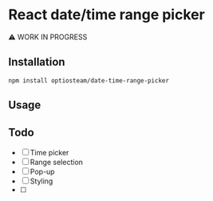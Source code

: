 # React date/time range picker
:warning: WORK IN PROGRESS

## Installation
`npm install optiosteam/date-time-range-picker`

## Usage


## Todo
- [ ] Time picker
- [ ] Range selection
- [ ] Pop-up
- [ ] Styling
- [ ] 
